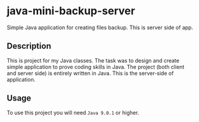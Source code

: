 # java-mini-backup-server
Simple Java application for creating files backup. This is server side of app.

## Description
This is project for my Java classes. The task was to design and create simple application to prove coding skills in Java. 
The project (both client and server side) is entirely written in Java. This is the server-side of application.

## Usage
To use this project you will need `Java 9.0.1` or higher.


